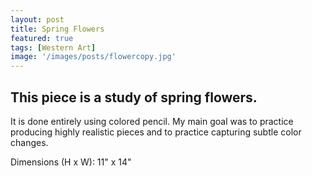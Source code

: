```yaml
---
layout: post
title: Spring Flowers
featured: true
tags: [Western Art]
image: '/images/posts/flowercopy.jpg'
---
```


## This piece is a study of spring flowers.

It is done entirely using colored pencil. My main goal was to practice producing highly realistic pieces and to practice capturing subtle color changes.

Dimensions (H x W): 11" x 14"

